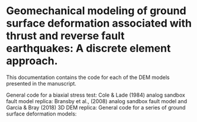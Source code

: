 # Geomechanical modeling of ground surface deformation associated with thrust and reverse fault earthquakes: A discrete element approach. 

This documentation contains the code for each of the DEM models presented in the manuscript. 

General code for a biaxial stress test: 
Cole & Lade (1984) analog sandbox fault model replica: 
Bransby et al., (2008) analog sandbox fault model and Garcia & Bray (2018) 3D DEM replica: 
General code for a series of ground surface deformation models: 

